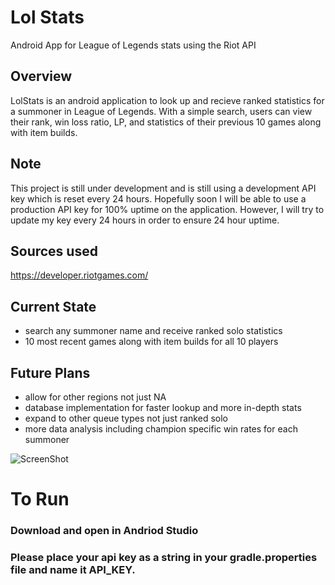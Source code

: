 # Lol Stats
Android App for League of Legends stats using the Riot API


## Overview
LolStats is an android application to look up and recieve ranked statistics for a summoner in League of Legends. With a simple search, users can view their rank, win loss ratio, LP, and statistics of their previous 10 games along with item builds.


## Note

This project is still under development and is still using a development API key which is reset every 24 hours.  Hopefully soon I will be able to use a production API key for 100% uptime on the application.  However, I will try to update my key every 24 hours in order to ensure 24 hour uptime.

## Sources used
<https://developer.riotgames.com/>

## Current State
- search any summoner name and receive ranked solo statistics
- 10 most recent games along with item builds for all 10 players

## Future Plans
- allow for other regions not just NA
- database implementation for faster lookup and more in-depth stats
- expand to other queue types not just ranked solo
- more data analysis including champion specific win rates for each summoner

![ScreenShot](https://raw.github.com/soaresb/LolStats/master/demoPicture.png)


# To Run
### Download and open in Andriod Studio
### Please place your api key as a string in your gradle.properties file and name it API_KEY. 



